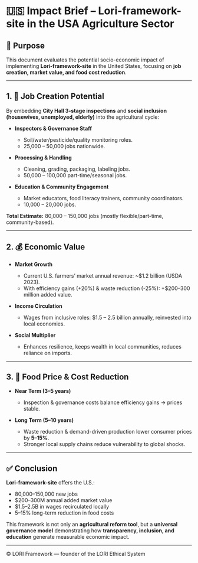# 🇺🇸 Impact Brief – Lori-framework-site in the USA Agriculture Sector

## 🎯 Purpose
This document evaluates the potential socio-economic impact of implementing **Lori-framework-site** in the United States, focusing on **job creation, market value, and food cost reduction**.

---

## 1. 👷 Job Creation Potential

By embedding **City Hall 3-stage inspections** and **social inclusion (housewives, unemployed, elderly)** into the agricultural cycle:

- **Inspectors & Governance Staff**
  - Soil/water/pesticide/quality monitoring roles.
  - 25,000 – 50,000 jobs nationwide.

- **Processing & Handling**
  - Cleaning, grading, packaging, labeling jobs.
  - 50,000 – 100,000 part-time/seasonal jobs.

- **Education & Community Engagement**
  - Market educators, food literacy trainers, community coordinators.
  - 10,000 – 20,000 jobs.

**Total Estimate:** 80,000 – 150,000 jobs (mostly flexible/part-time, community-based).

---

## 2. 💰 Economic Value

- **Market Growth**
  - Current U.S. farmers’ market annual revenue: ~$1.2 billion (USDA 2023).
  - With efficiency gains (+20%) & waste reduction (-25%): +$200–300 million added value.

- **Income Circulation**
  - Wages from inclusive roles: $1.5 – 2.5 billion annually, reinvested into local economies.

- **Social Multiplier**
  - Enhances resilience, keeps wealth in local communities, reduces reliance on imports.

---

## 3. 🥗 Food Price & Cost Reduction

- **Near Term (3–5 years)**
  - Inspection & governance costs balance efficiency gains → prices stable.

- **Long Term (5–10 years)**
  - Waste reduction & demand-driven production lower consumer prices by **5–15%**.
  - Stronger local supply chains reduce vulnerability to global shocks.

---

## ✅ Conclusion

**Lori-framework-site** offers the U.S.:  
- 80,000–150,000 new jobs  
- $200–300M annual added market value  
- $1.5–2.5B in wages recirculated locally  
- 5–15% long-term reduction in food costs  

This framework is not only an **agricultural reform tool**, but a **universal governance model** demonstrating how **transparency, inclusion, and education** generate measurable economic impact.

---

© LORI Framework — founder of the LORI Ethical System  
